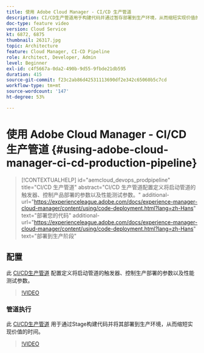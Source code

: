 ```yaml
---
title: 使用 Adobe Cloud Manager - CI/CD 生产管道
description: CI/CD生产管道用于构建代码并通过暂存部署到生产环境，从而缩短实现价值的时间。 CI/CD 生产管道配置定义将启动管道的触发器、控制产品部署的参数以及性能测试参数。
doc-type: feature video
version: Cloud Service
kt: 6872, 6875
thumbnail: 26317.jpg
topic: Architecture
feature: Cloud Manager, CI-CD Pipeline
role: Architect, Developer, Admin
level: Beginner
exl-id: c4f5667a-0da2-490b-9d55-9fbde21db595
duration: 415
source-git-commit: f23c2ab86d42531113690df2e342c65060b5c7cd
workflow-type: tm+mt
source-wordcount: '147'
ht-degree: 53%

---
```


# 使用 Adobe Cloud Manager - CI/CD 生产管道 {#using-adobe-cloud-manager-ci-cd-production-pipeline}

>[!CONTEXTUALHELP]
>id="aemcloud_devops_prodpipeline"
>title="CI/CD 生产管道"
>abstract="CI/CD 生产管道配置定义将启动管道的触发器、控制产品部署的参数以及性能测试参数。"
>additional-url="https://experienceleague.adobe.com/docs/experience-manager-cloud-manager/content/using/code-deployment.html?lang=zh-Hans" text="部署您的代码"
>additional-url="https://experienceleague.adobe.com/docs/experience-manager-cloud-manager/content/using/code-deployment.html?lang=zh-Hans" text="部署到生产阶段"

## 配置

此 [CI/CD生产管道](https://experienceleague.adobe.com/docs/experience-manager-cloud-manager/using/how-to-use/pipelines/configuring-production-pipelines.html) 配置定义将启动管道的触发器、控制生产部署的参数以及性能测试参数。

>[!VIDEO](https://video.tv.adobe.com/v/26314?quality=12&learn=on)

### 管道执行

此 [CI/CD生产管道](https://experienceleague.adobe.com/docs/experience-manager-cloud-manager/content/using/code-deployment.html) 用于通过Stage构建代码并将其部署到生产环境，从而缩短实现价值的时间。

>[!VIDEO](https://video.tv.adobe.com/v/26317?quality=12&learn=on)
